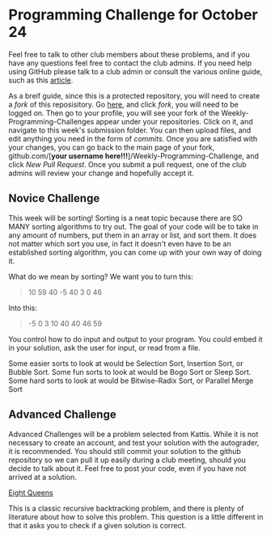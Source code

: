 # Programming Challenge for October 24

Feel free to talk to other club members about these problems, and if you have any questions feel free to contact the club admins. If you need help using GitHub please talk to a club admin or consult the various online guide, such as this [article](https://readwrite.com/2013/09/30/understanding-github-a-journey-for-beginners-part-1/).

As a breif guide, since this is a protected repository, you will need to create a *fork* of this reposisitory. Go [here](https://github.com/ram-hacks/Weekly-Programming-Challenge), and click *fork*, you will need to be logged on. Then go to your profile, you will see your fork of the Weekly-Programming-Challenges appear under your repositories. Click on it, and navigate to this week's submission folder. You can then upload files, and edit anything you need in the form of *commits*. Once you are satisfied with your changes, you can go back to the main page of your fork, github.com/\[**your username here!!!**\]/Weekly-Programming-Challenge, and click *New Pull Request*. Once you submit a pull request, one of the club admins will review your change and hopefully accept it.

## Novice Challenge

This week will be sorting! Sorting is a neat topic because there are SO MANY sorting algorithms to try out. The goal of your code will be to take in any amount of numbers, put them in an array or list, and sort them. It does not matter which sort you use, in fact it doesn't even have to be an established sorting algorithm, you can come up with your own way of doing it.

What do we mean by sorting? We want you to turn this:

>10 59 40 -5 40 3 0 46

Into this:

>-5 0 3 10 40 40 46 59

You control how to do input and output to your program. You could embed it in your solution, ask the user for input, or read from a file.

Some easier sorts to look at would be Selection Sort, Insertion Sort, or Bubble Sort. Some fun sorts to look at would be Bogo Sort or Sleep Sort. Some hard sorts to look at would be Bitwise-Radix Sort, or Parallel Merge Sort


## Advanced Challenge

Advanced Challenges will be a problem selected from Kattis. While it is not necessary to create an account, and test your solution with the autograder, it is recommended. You should still commit your solution to the github repository so we can pull it up easily during a club meeting, should you decide to talk about it. Feel free to post your code, even if you have not arrived at a solution.

[Eight Queens](https://open.kattis.com/problems/8queens)

This is a classic recursive backtracking problem, and there is plenty of literature about how to solve this problem. This question is a little different in that it asks you to check if a given solution is correct.
